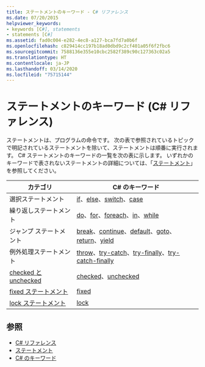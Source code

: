 ```yaml
---
title: ステートメントのキーワード - C# リファレンス
ms.date: 07/20/2015
helpviewer_keywords:
- keywords [C#], statements
- statements [C#]
ms.assetid: fad0c004-e282-4ec8-a127-bca7fd7a0b6f
ms.openlocfilehash: c829414cc197b18ad0dbd9c2cf401a05f6f2fbc6
ms.sourcegitcommit: 7588136e355e10cbc2582f389c90c127363c02a5
ms.translationtype: HT
ms.contentlocale: ja-JP
ms.lasthandoff: 03/14/2020
ms.locfileid: "75715144"
---
```

# <a name="statement-keywords-c-reference"></a>ステートメントのキーワード (C# リファレンス)

ステートメントは、プログラムの命令です。 次の表で参照されているトピックで明記されているステートメントを除いて、ステートメントは順番に実行されます。 C# ステートメントのキーワードの一覧を次の表に示します。 いずれかのキーワードで表されないステートメントの詳細については、「[ステートメント](../../programming-guide/statements-expressions-operators/statements.md)」を参照してください。

|カテゴリ|C# のキーワード|
|--------------|------------------|
|選択ステートメント|[if](if-else.md)、[else](if-else.md)、[switch](switch.md)、[case](switch.md)|
|繰り返しステートメント|[do](do.md)、[for](for.md)、[foreach](foreach-in.md)、[in](foreach-in.md)、[while](while.md)|
|ジャンプ ステートメント|[break](break.md)、[continue](continue.md)、[default](switch.md)、[goto](goto.md)、[return](return.md)、[yield](yield.md)|
|例外処理ステートメント|[throw](throw.md)、[try-catch](try-catch.md)、[try-finally](try-finally.md)、[try-catch-finally](try-catch-finally.md)|
|[checked と unchecked](checked-and-unchecked.md)|[checked](checked.md)、[unchecked](unchecked.md)|
[fixed ステートメント](fixed-statement.md)|[fixed](fixed-statement.md)|
|[lock ステートメント](lock-statement.md)|[lock](lock-statement.md)|

## <a name="see-also"></a>参照

- [C# リファレンス](../index.md)
- [ステートメント](../../programming-guide/statements-expressions-operators/statements.md)
- [C# のキーワード](index.md)
